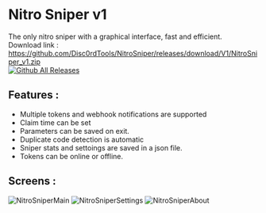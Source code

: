 # Nitro Sniper v1

The only nitro sniper with a graphical interface, fast and efficient.  
Download link : https://github.com/Disc0rdTools/NitroSniper/releases/download/V1/NitroSniper_v1.zip  
[![Github All Releases](https://img.shields.io/github/downloads/Disc0rdTools/NitroSniper/total.svg?label=Downloads%20Count%3A)]()

## Features :

- Multiple tokens and webhook notifications are supported
- Claim time can be set
- Parameters can be saved on exit.
- Duplicate code detection is automatic
- Sniper stats and settoings are saved in a json file.
- Tokens can be online or offline.

 ## Screens :
![NitroSniperMain](https://github.com/Disc0rdTools/NitroSniper/assets/138772998/b62e9a0d-fc44-4711-980f-25e07ae61372)
![NitroSniperSettings](https://github.com/Disc0rdTools/NitroSniper/assets/138772998/671ff2bd-7a18-43fd-a65e-6277f7cfefb5)
![NitroSniperAbout](https://github.com/Disc0rdTools/NitroSniper/assets/138772998/a11d5e1f-0ea4-4b31-b023-69f8713e0759)
